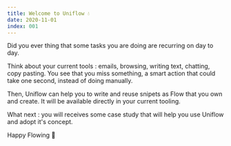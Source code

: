 ```yaml
---
title: Welcome to Uniflow 💧
date: 2020-11-01
index: 001
---
```


Did you ever thing that some tasks you are doing are recurring on day to day.

Think about your current tools : emails, browsing, writing text, chatting, copy pasting.
You see that you miss something, a smart action that could take one second, instead of doing manually.

Then, Uniflow can help you to write and reuse snipets as Flow that you own and create. It will be available directly in your current tooling.

What next : you will receives some case study that will help you use Uniflow and adopt it's concept.

Happy Flowing 🚀